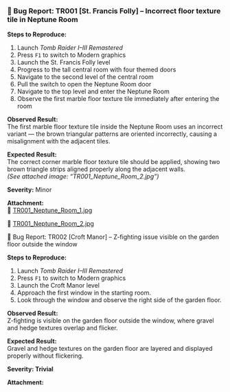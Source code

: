 ### 🐞 Bug Report: TR001 [St. Francis Folly] – Incorrect floor texture tile in Neptune Room

**Steps to Reproduce:**
1. Launch *Tomb Raider I–III Remastered*
2. Press `F1` to switch to Modern graphics
3. Launch the St. Francis Folly level
4. Progress to the tall central room with four themed doors
5. Navigate to the second level of the central room
6. Pull the switch to open the Neptune Room door
7. Navigate to the top level and enter the Neptune Room
8. Observe the first marble floor texture tile immediately after entering the room

**Observed Result:**  
The first marble floor texture tile inside the Neptune Room uses an incorrect variant — the brown triangular patterns are oriented incorrectly, causing a misalignment with the adjacent tiles.

**Expected Result:**  
The correct corner marble floor texture tile should be applied, showing two brown triangle strips aligned properly along the adjacent walls.  
*(See attached image: “TR001_Neptune_Room_2.jpg”)*

**Severity:** Minor

**Attachment:**  
📎 [TR001_Neptune_Room_1.jpg](./images/TR001_Neptune_Room_1.jpg)

📎 [TR001_Neptune_Room_2.jpg](./images/TR001_Neptune_Room_2.jpg)



🐞 Bug Report: TR002 [Croft Manor] – Z-fighting issue visible on the garden floor outside the window

**Steps to Reproduce:**
1. Launch *Tomb Raider I–III Remastered*
2. Press `F1` to switch to Modern graphics
3. Launch the Croft Manor level
4. Approach the first window in the starting room.
5. Look through the window and observe the right side of the garden floor.


**Observed Result:**  
Z-fighting is visible on the garden floor outside the window, where gravel and hedge textures overlap and flicker.

**Expected Result:**  
Gravel and hedge textures on the garden floor are layered and displayed properly without flickering.

**Severity: Trivial**

**Attachment:**
